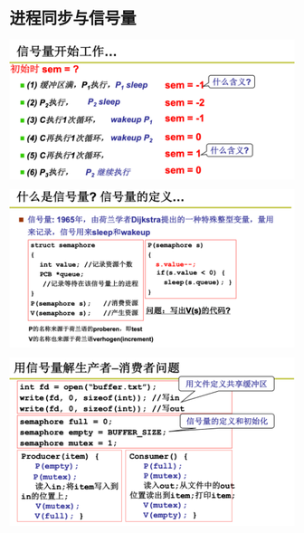 # 进程同步与信号量

![image-20240328142320564](进程同步与信号量.assets/image-20240328142320564.png) 

![image-20240328142207446](进程同步与信号量.assets/image-20240328142207446.png) 

![image-20240328142238714](进程同步与信号量.assets/image-20240328142238714.png) 

